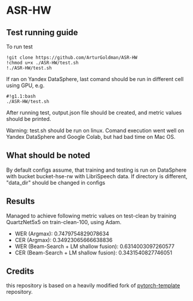 # ASR-HW

## Test running guide

To run test 
```
!git clone https://github.com/ArturGoldman/ASR-HW
!chmod u+x ./ASR-HW/test.sh
!./ASR-HW/test.sh
```

If ran on Yandex DataSphere, last comand should be run in different cell using GPU, e.g.
```
#!g1.1:bash
./ASR-HW/test.sh
```

After running test, output.json file should be created, and metric values should be printed.

Warning: test.sh should be run on linux. Comand execution went well on Yandex DataSphere and Google Colab, but had bad time on Mac OS.

## What should be noted
By default configs assume, that training and testing is run on DataSphere with bucket bucket-hse-rw with LibriSpeech data. If directory is different, "data_dir" should be changed in configs

## Results
Managed to achieve following metric values on test-clean by training QuartzNet5x5 on train-clean-100, using Adam.

- WER (Argmax): 0.7479754829078634
- CER (Argmax): 0.34923065666638836
- WER (Beam-Search + LM shallow fusion): 0.6314003097260577
- CER (Beam-Search + LM shallow fusion): 0.3431540827746051

## Credits

this repository is based on a heavily modified fork
of [pytorch-template](https://github.com/victoresque/pytorch-template) repository.
